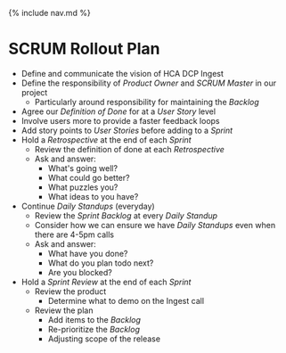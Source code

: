 {% include nav.md %}

# SCRUM Rollout Plan
- Define and communicate the vision of HCA DCP Ingest
- Define the responsibility of _Product Owner_ and _SCRUM Master_ in our project
  - Particularly around responsibility for maintaining the _Backlog_
- Agree our _Definition of Done_ for at a _User Story_ level
- Involve users more to provide a faster feedback loops
- Add story points to _User Stories_ before adding to a _Sprint_
- Hold a _Retrospective_ at the end of each _Sprint_
  - Review the definition of done at each _Retrospective_
  - Ask and answer:
    - What's going well?
    - What could go better?
    - What puzzles you?
    - What ideas to you have?
- Continue _Daily Standups_ (everyday)
  - Review the _Sprint Backlog_ at every _Daily Standup_
  - Consider how we can ensure we have _Daily Standups_ even when there are 4-5pm calls
  - Ask and answer:
    - What have you done?
    - What do you plan todo next?
    - Are you blocked?
- Hold a _Sprint Review_ at the end of each _Sprint_
  - Review the product
    - Determine what to demo on the Ingest call
  - Review the plan
    - Add items to the _Backlog_
    - Re-prioritize the _Backlog_
    - Adjusting scope of the release
